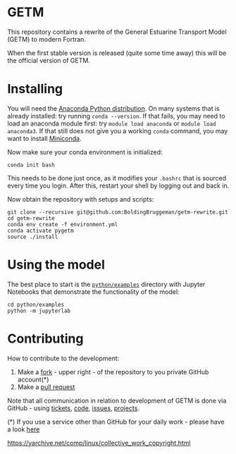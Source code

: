 # GETM

This repository contains a rewrite of the General Estuarine Transport Model (GETM) to modern Fortran.

When the first stable version is released (quite some time away) this will be the official version of GETM.

# Installing

You will need the [Anaconda Python distribution](https://www.anaconda.com/products/individual). On many systems that is already installed: try running `conda --version`.
If that fails, you may need to load an anaconda module first: try `module load anaconda` or `module load anaconda3`. If that still does not give you a working `conda` command,
you may want to install [Miniconda](https://docs.conda.io/en/latest/miniconda.html).

Now make sure your conda environment is initialized:

```
conda init bash
```

This needs to be done just once, as it modifies your `.bashrc` that is sourced every time you login.
After this, restart your shell by logging out and back in.

Now obtain the repository with setups and scripts:

```
git clone --recursive git@github.com:BoldingBruggeman/getm-rewrite.git
cd getm-rewrite
conda env create -f environment.yml
conda activate pygetm
source ./install
```

# Using the model

The best place to start is the [`python/examples`](https://github.com/BoldingBruggeman/getm-rewrite/tree/devel/python/examples) directory with Jupyter Notebooks that demonstrate the functionality of the model:

```
cd python/examples
python -m jupyterlab
```

# Contributing

How to contribute to the development:

  1. Make a [fork](https://github.com/BoldingBruggeman/getm-rewrite/projects/4) - upper right -  of the repository to you private GitHub account(\*) 
  2. Make a [pull request](https://docs.github.com/en/free-pro-team@latest/github/collaborating-with-issues-and-pull-requests/about-pull-requests)

Note that all communication in relation to development of GETM is done via GitHub - using [tickets](https://github.com/BoldingBruggeman/tickets/issues), [code](https://github.com/BoldingBruggeman/getm-rewrite), [issues](https://github.com/BoldingBruggeman/getm-rewrite/issues), [projects](https://github.com/BoldingBruggeman/getm-rewrite/projects).


(\*) If you use a service other than GitHub for your daily work - please have a look [here](https://stackoverflow.com/questions/37672694/can-i-submit-a-pull-request-from-gitlab-com-to-github)

https://yarchive.net/comp/linux/collective_work_copyright.html
